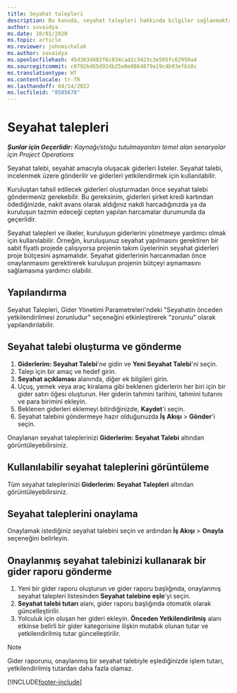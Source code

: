 ```yaml
---
title: Seyahat talepleri
description: Bu konuda, seyahat talepleri hakkında bilgiler sağlanmaktadır.
author: suvaidya
ms.date: 10/01/2020
ms.topic: article
ms.reviewer: johnmichalak
ms.author: suvaidya
ms.openlocfilehash: 45d303d482f6c034cad2c3423c3e505fc62950a4
ms.sourcegitcommit: c0792bd65d92db25e0e8864879a19c4b93efb10c
ms.translationtype: HT
ms.contentlocale: tr-TR
ms.lasthandoff: 04/14/2022
ms.locfileid: "8585678"
---
```

# <a name="travel-requisitions"></a>Seyahat talepleri

_**Şunlar için Geçerlidir:** Kaynağı/stoğu tutulmayanları temel alan senaryolar için Project Operations_

Seyahat talebi, seyahat amacıyla oluşacak giderleri listeler. Seyahat talebi, incelenmek üzere gönderilir ve giderleri yetkilendirmek için kullanılabilir.

Kuruluştan tahsil edilecek giderleri oluşturmadan önce seyahat talebi göndermeniz gerekebilir. Bu gereksinim, giderleri şirket kredi kartından ödediğinizde, nakit avans olarak aldığınız nakdi harcadığınızda ya da kuruluşun tazmin edeceği cepten yapılan harcamalar durumunda da geçerlidir.

Seyahat talepleri ve ilkeler, kuruluşun giderlerini yönetmeye yardımcı olmak için kullanılabilir. Örneğin, kuruluşunuz seyahat yapılmasını gerektiren bir sabit fiyatlı projede çalışıyorsa projenin takım üyelerinin seyahat giderleri proje bütçesini aşmamalıdır. Seyahat giderlerinin harcanmadan önce onaylanmasını gerektirerek kuruluşun projenin bütçeyi aşmamasını sağlamasına yardımcı olabilir.

## <a name="configuration"></a>Yapılandırma 

Seyahat Talepleri, Gider Yönetimi Parametreleri'ndeki "Seyahatin önceden yetkilendirilmesi zorunludur" seçeneğini etkinleştirerek "zorunlu" olarak yapılandırılabilir. 

## <a name="create-and-submit-a-travel-requisition"></a>Seyahat talebi oluşturma ve gönderme

1. **Giderlerim: Seyahat Talebi**'ne gidin ve **Yeni Seyahat Talebi**'ni seçin.
2. Talep için bir amaç ve hedef girin.
3. **Seyahat açıklaması** alanında, diğer ek bilgileri girin. 
4. Uçuş, yemek veya araç kiralama gibi beklenen giderlerin her biri için bir gider satırı öğesi oluşturun. Her giderin tahmini tarihini, tahmini tutarını ve para birimini ekleyin. 
5. Beklenen giderleri eklemeyi bitirdiğinizde, **Kaydet**'i seçin.
6. Seyahat talebini göndermeye hazır olduğunuzda **İş Akışı** > **Gönder**'i seçin.

Onaylanan seyahat taleplerinizi **Giderlerim: Seyahat Talebi** altından görüntüleyebilirsiniz. 

## <a name="view-available-travel-requisitions"></a>Kullanılabilir seyahat taleplerini görüntüleme

Tüm seyahat taleplerinizi **Giderlerim: Seyahat Talepleri** altından görüntüleyebilirsiniz.

## <a name="approve-travel-requisitions"></a>Seyahat taleplerini onaylama

Onaylamak istediğiniz seyahat talebini seçin ve ardından **İş Akışı** > **Onayla** seçeneğini belirleyin.  

## <a name="submit-an-expense-report-using-your-approved-travel-requisition"></a>Onaylanmış seyahat talebinizi kullanarak bir gider raporu gönderme

1. Yeni bir gider raporu oluşturun ve gider raporu başlığında, onaylanmış seyahat talepleri listesinden **Seyahat talebine eşle**'yi seçin.
2. **Seyahat talebi tutarı** alanı, gider raporu başlığında otomatik olarak güncelleştirilir.
3. Yolculuk için oluşan her gideri ekleyin. **Önceden Yetkilendirilmiş** alanı etkinse belirli bir gider kategorisine ilişkin mutabık olunan tutar ve yetkilendirilmiş tutar güncelleştirilir.

> [!NOTE]
> Gider raporunu, onaylanmış bir seyahat talebiyle eşlediğinizde işlem tutarı, yetkilendirilmiş tutardan daha fazla olamaz. 


[!INCLUDE[footer-include](../includes/footer-banner.md)]